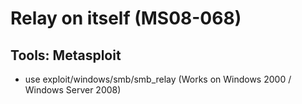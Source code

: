 # Relay on itself (MS08-068)

## Tools: Metasploit

 - use exploit/windows/smb/smb_relay (Works on Windows 2000 / Windows Server 2008)

